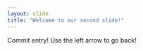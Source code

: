 ```yaml
---
layout: slide
title: "Welcome to our second slide!"
---
```

Commit entry!
Use the left arrow to go back!
